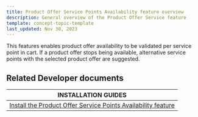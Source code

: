 ```yaml
---
title: Product Offer Service Points Availability feature overview
description: General overview of the Product Offer Service feature
template: concept-topic-template
last_updated: Nov 30, 2023
---
```


This features enables product offer availability to be validated per service point in cart. If a product offer stops being available, alternative service points with the selected product offer are suggested.


## Related Developer documents

| INSTALLATION GUIDES|
| -------------- |
| [Install the Product Offer Service Points Availability feature](/docs/pbc/all/offer-management/latest/unified-commerce/install-features/install-the-product-offer-service-points-availability-feature.html) |
